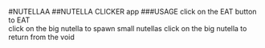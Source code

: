 #NUTELLAA
##NUTELLA CLICKER app
###USAGE
click on the EAT button to EAT<br/>
click on the big nutella to spawn small nutellas
click on the big nutella to return from the void
